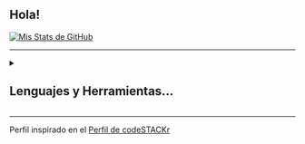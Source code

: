## Hola! 
[![Mis Stats de GitHub](https://github-readme-stats.vercel.app/api?username=HenryBlairG&count_private=true&show_icons=true)](https://github.com/anuraghazra/github-readme-stats)
***
<details>
  <summary> <h2>Lenguajes y Herramientas...</h2> </summary>

### Que Domino
[<img align="left" alt="Python" width="30px" src="https://seeklogo.com/images/P/python-logo-A32636CAA3-seeklogo.com.png" />]()
[<img align="left" alt="Terminal" width="30px" src="https://camo.githubusercontent.com/bbfa2a5c01460358f6e1d761b08211d2be318447/687474703a2f2f656c656d656e746172792e696f2f696d616765732f646f63732f68756d616e2d696e746572666163652d67756964656c696e65732f69636f6e732f36342f7574696c69746965732d7465726d696e616c2e737667" />]()
[<img align="left" alt="Git" width="30px" src="https://raw.githubusercontent.com/github/explore/80688e429a7d4ef2fca1e82350fe8e3517d3494d/topics/git/git.png" />]()
[<img align="left" alt="Visual Studio Code" width="30px" src="https://raw.githubusercontent.com/github/explore/80688e429a7d4ef2fca1e82350fe8e3517d3494d/topics/visual-studio-code/visual-studio-code.png" />]()

<br />
<br />

#### Que He Usado y me Gustan
<br />
<br />

### Que Conozco
<br />
<br />

### Que Quiero Aprender
<br />
<br />

</details>

***
Perfil inspirado en el [Perfil de codeSTACKr](https://github.com/codeSTACKr/codeSTACKr/blob/master/README.md)
